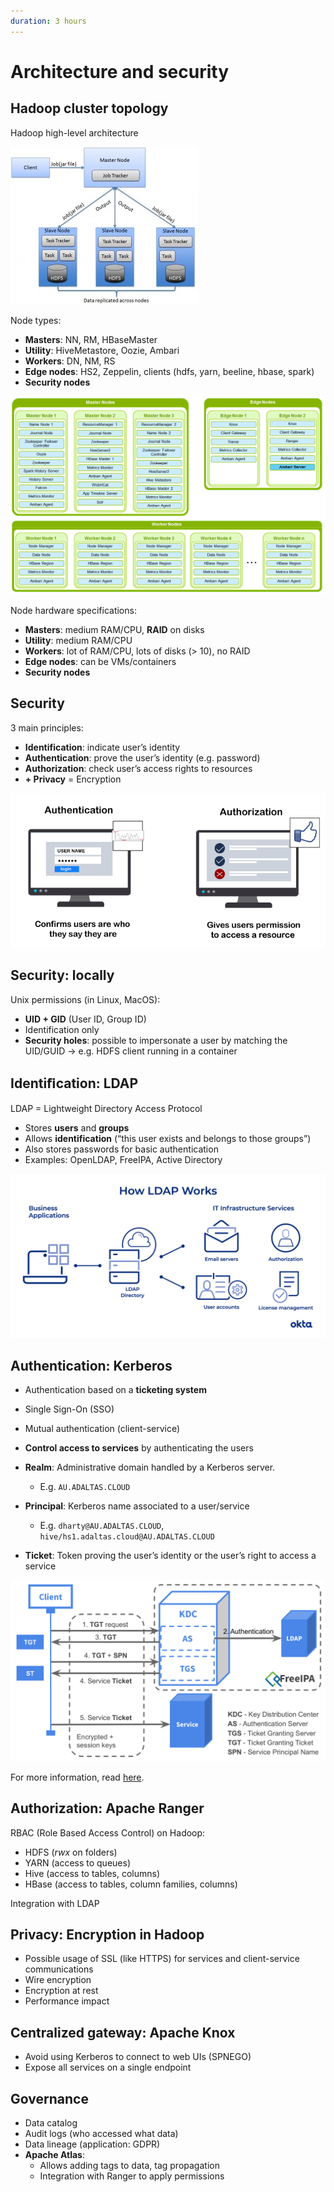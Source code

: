 ```yaml
---
duration: 3 hours
---
```


# Architecture and security

## Hadoop cluster topology

Hadoop high-level architecture

![Hadoop high-level architecture](./assets/hadoop_architecture.jpg)

Node types:

- **Masters**: NN, RM, HBaseMaster
- **Utility**: HiveMetastore, Oozie, Ambari
- **Workers**: DN, NM, RS
- **Edge nodes**: HS2, Zeppelin, clients (hdfs, yarn, beeline, hbase, spark)
- **Security nodes**

![Hadoop node types](./assets/node_types.png)

Node hardware specifications:

- **Masters**: medium RAM/CPU, **RAID** on disks
- **Utility**: medium RAM/CPU
- **Workers**: lot of RAM/CPU, lots of disks (> 10), no RAID
- **Edge nodes**: can be VMs/containers
- **Security nodes**

## Security

3 main principles:

- **Identification**: indicate user’s identity
- **Authentication**: prove the user’s identity (e.g. password)
- **Authorization**: check user’s access rights to resources
- **+ Privacy** = Encryption

![Authentication vs. Authorisation](./assets/authentication_authorization.png)

## Security: locally

Unix permissions (in Linux, MacOS):

- **UID + GID** (User ID, Group ID)
- Identification only
- **Security holes**: possible to impersonate a user by matching
the UID/GUID → e.g. HDFS client running in a container

## Identiﬁcation: LDAP

LDAP = Lightweight Directory Access Protocol

- Stores **users** and **groups**
- Allows **identification** (“this user exists and belongs to those groups”)
- Also stores passwords for basic authentication
- Examples: OpenLDAP, FreeIPA, Active Directory

![LDAP process](./assets/ldap_process.png)

## Authentication: Kerberos

- Authentication based on a **ticketing system**
- Single Sign-On (SSO)
- Mutual authentication (client-service)
- **Control access to services** by authenticating the users

- **Realm**: Administrative domain handled by a Kerberos server.
  - E.g. `AU.ADALTAS.CLOUD`
- **Principal**: Kerberos name associated to a user/service
  - E.g. `dharty@AU.ADALTAS.CLOUD`, `hive/hs1.adaltas.cloud@AU.ADALTAS.CLOUD`
- **Ticket**: Token proving the user’s identity or the user’s right to
access a service

![Kerberos protocol](./assets/kerberos_protocol.png)

For more information, read [here](https://en.wikipedia.org/wiki/Kerberos_(protocol)#Protocol).

## Authorization: Apache Ranger

RBAC (Role Based Access Control) on Hadoop:

- HDFS (*rwx* on folders)
- YARN (access to queues)
- Hive (access to tables, columns)
- HBase (access to tables, column families, columns)

Integration with LDAP

## Privacy: Encryption in Hadoop

- Possible usage of SSL (like HTTPS) for services and client-service communications
- Wire encryption
- Encryption at rest
- Performance impact

## Centralized gateway: Apache Knox

- Avoid using Kerberos to connect to web UIs (SPNEGO)
- Expose all services on a single endpoint

## Governance

- Data catalog
- Audit logs (who accessed what data)
- Data lineage (application: GDPR)
- **Apache Atlas**:
  - Allows adding tags to data, tag propagation
  - Integration with Ranger to apply permissions
